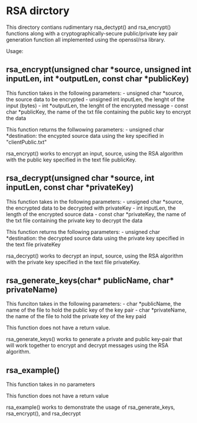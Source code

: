 # RSA dirctory

This directory contians rudimentary rsa_dectypt() and rsa_encrypt() functions along with a cryptographically-secure public/private key pair generation function all implemented using the openssl/rsa library.

Usage:

## rsa_encrypt(unsigned char *source, unsigned int inputLen, int *outputLen, const char *publicKey)
This function takes in the following parameters:
    - unsigned char *source, the source data to be encrypted
    - unsigned int inputLen, the lenght of the input (bytes)
    - int *outputLen, the lenght of the encrypted message
    - const char *publicKey, the name of the txt file containing the public key to encrypt the data

This function returns the follwowing parameters:
    - unsigned char *destination: the encypted source data using the key specified in "clientPublic.txt"

rsa_encrypt() works to encrypt an input, source, using the RSA algorithm with the public key specified in the text file publicKey.


## rsa_decrypt(unsigned char *source, int inputLen, const char *privateKey)
This function takes in the following parameters:
    - unsigned char *source, the encrypted data to be decrypted with privateKey
    - int inputLen, the length of the encrypted source data
    - const char *privateKey, the name of the txt file containing the private key to decrypt the data

This function returns the following parameters:
    - unsigned char *destination: the decrypted source data using the private key specified in the text file privateKey

rsa_decrypt() works to decrypt an input, source, using the RSA algorithm with the private key specified in the text file privateKey.

## rsa_generate_keys(char* publicName, char* privateName)
This funciton takes in the following parameters:
    - char *publicName, the name of the file to hold the public key of the key pair
    - char *privateName, the name of the file to hold the private key of the key paid

This function does not have a return value.

rsa_generate_keys() works to generate a private and public key-pair that will work together to encrypt and decrypt messages using the RSA algorithm.

## rsa_example()
This function takes in no parameters

This function does not have a return value

rsa_example() works to demonstrate the usage of rsa_generate_keys, rsa_encrypt(), and rsa_decrypt